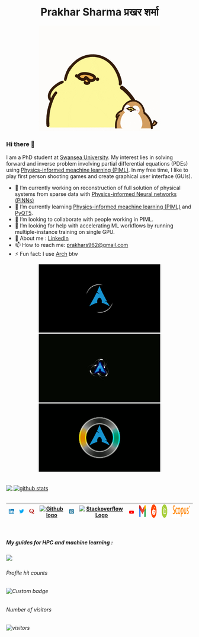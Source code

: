 <h1 align="center">Prakhar Sharma प्रखर शर्मा</h1>

<p align="center">
<img src="Asset/giphy.gif" width="328"/>
</p>

### Hi there 👋
I am a PhD student at [Swansea University](https://www.swansea.ac.uk/). My interest lies in solving forward and inverse problem involving partial differential equations (PDEs) using [Physics-informed meachine learning (PIML)](https://medium.com/@zhaoshuai1989/why-do-we-need-physics-informed-machine-learning-piml-d11fe0c4436c). In my free time, I like to play first person shooting games and create graphical user interface (GUIs).



- 🔭 I’m currently working on reconstruction of full solution of physical systems from sparse data with [Physics-informed Neural networks (PINNs)](https://link.springer.com/article/10.1007/s11831-023-09890-4)
- 🌱 I’m currently learning [Physics-informed meachine learning (PIML)](https://medium.com/@zhaoshuai1989/why-do-we-need-physics-informed-machine-learning-piml-d11fe0c4436c) and [PyQT5](https://riverbankcomputing.com/software/pyqt/intro).
- 👯 I’m looking to collaborate with people working in PIML.
- 🤔 I’m looking for help with accelerating ML workflows by running multiple-instance training on single GPU.
- 💬 About me : [LinkedIn](https://www.linkedin.com/in/prak-sharma/)
- 📫 How to reach me: prakhars962@gmail.com
- ⚡ Fun fact: I use [Arch](https://archlinux.org/) btw

<p align="center">
<img src="Asset/arch.gif" width="328">
<img src="Asset/arch_2.gif" width="328">
<img src="Asset/arch_3.gif" width="328">
</p>
<br>

<a href="https://github.com/praksharma">
  <img align="center" src="https://github-readme-stats.vercel.app/api/top-langs/?username=praksharma&theme=radical" />
</a>

<a href="https://github.com/praksharma">
 <img align="center" src="https://github-readme-stats.vercel.app/api?username=praksharma&show_icons=true&theme=radical" alt="github stats"/>
</a>

<br>
<br>

| [<img src="Asset/Linkedin.svg" alt="Linkedin Logo" width="32">](https://www.linkedin.com/in/prak-sharma/) | [<img src="Asset/Twitter.svg" alt="Twitter Logo" width="32">](https://twitter.com/prakhar962) | [<img src="Asset/quora.png" alt="quora logo" width="32">](https://www.quora.com/profile/Prakhar-Sharma-290)| [<img src="https://cdn.svgporn.com/logos/github-icon.svg" alt="Github logo" width="34">](https://github.com/praksharma) | [<img src="Asset/wordpress.svg" alt="wordpress Logo" width="30">](https://prakhar962.wordpress.com/) | [<img src="https://cdn.svgporn.com/logos/stackoverflow-icon.svg" alt="Stackoverflow Logo" width="28">](https://stackoverflow.com/users/14598633/prakhar-sharma) | [<img src="Asset/youtube.svg" alt="youtube Logo" width="30">](https://www.youtube.com/@wonderhd6844) | [<img src="Asset/gmail.svg" alt="Gmail logo" height="32">](mailto:prakhars962@gmail.com)| [<img src="Asset/reddit.svg" alt="reddit logo" height="36">](https://www.reddit.com/user/Captain-Thor)| [<img src="Asset/ORCID.svg.png" alt="orcid logo" height="36">](https://orcid.org/my-orcid?orcid=0000-0002-7635-1857) | [<img src="Asset/Scopus.png" alt="scopus logo" height="36">](https://www.scopus.com/authid/detail.uri?authorId=57693143700)|
|:---:|:---:|:---:|:---:|:---:|:---:|:---:|:---:|:---:|:---:|:---:|
<br>
<h5>My guides for HPC and machine learning : <h5>

<a href="https://github.com/praksharma/Sunbird">
  <img align="center" src="https://github-readme-stats.vercel.app/api/pin/?username=praksharma&repo=Sunbird&theme=dark" />
</a>


<h6>Profile hit counts<h6>

![Custom badge](https://img.shields.io/endpoint?color=Green&style=for-the-badge&url=https%3A%2F%2Fhits.dwyl.com%2Fpraksharma%2Fpraksharma.json) 

 <h6>Number of visitors<h6>
 
 ![visitors](https://visitor-badge.laobi.icu/badge?page_id=praksharma)